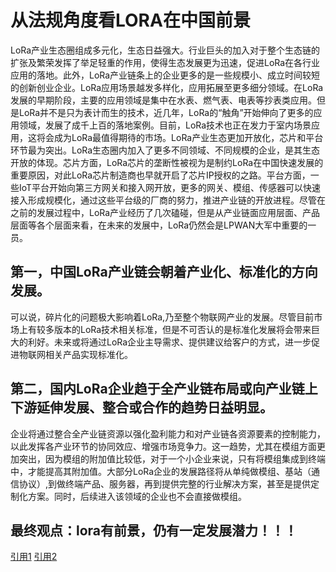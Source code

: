 # 从法规角度看LORA在中国前景
LoRa产业生态圈组成多元化，生态日益强大。行业巨头的加入对于整个生态链的扩张及繁荣发挥了举足轻重的作用，使得生态发展更为迅速，促进LoRa在各行业应用的落地。此外，LoRa产业链条上的企业更多的是一些规模小、成立时间较短的创新创业企业。LoRa应用场景越发多样化，应用拓展至更多细分领域。在LoRa发展的早期阶段，主要的应用领域是集中在水表、燃气表、电表等抄表类应用。但是LoRa并不是只为表计而生的技术，近几年，LoRa的“触角”开始伸向了更多的应用领域，发展了成千上百的落地案例。目前，LoRa技术也正在发力于室内场景应用，这将会成为LoRa最值得期待的市场。LoRa产业生态更加开放化，芯片和平台环节最为突出。LoRa生态圈内加入了更多不同领域、不同规模的企业，是其生态开放的体现。芯片方面，LoRa芯片的垄断性被视为是制约LoRa在中国快速发展的重要原因，对此LoRa芯片制造商也早就开启了芯片IP授权的之路。平台方面，一些IoT平台开始向第三方网关和接入网开放，更多的网关、模组、传感器可以快速接入形成规模化，通过这些平台级的厂商的努力，推进产业链的开放进程。尽管在之前的发展过程中，LoRa产业经历了几次磕碰，但是从产业链面应用层面、产品层面等各个层面来看，在未来的发展中，LoRa仍然会是LPWAN大军中重要的一员。
## 第一，中国LoRa产业链会朝着产业化、标准化的方向发展。
   可以说，碎片化的问题极大影响着LoRa,乃至整个物联网产业的发展。尽管目前市场上有较多版本的LoRa技术相关标准，但是不可否认的是标准化发展将会带来巨大的利好。未来或将通过LoRa企业主导需求、提供建议给客户的方式，进一步促进物联网相关产品实现标准化。
## 第二，国内LoRa企业趋于全产业链布局或向产业链上下游延伸发展、整合或合作的趋势日益明显。
企业将通过整合全产业链资源以强化盈利能力和对产业链各资源要素的控制能力，以此发挥各产业环节的协同效应、增强市场竞争力。这一趋势，尤其在模组方面更加突出，因为模组的附加值比较低，对于一个小企业来说，只有将模组集成到终端中，才能提高其附加值。大部分LoRa企业的发展路径将从单纯做模组、基站（通信协议）,到做终端产品、服务器，再到提供完整的行业解决方案，甚至是提供定制化方案。同时，后续进入该领域的企业也不会直接做模组。




## 最终观点：lora有前景，仍有一定发展潜力！！！
[引用1](http://www.miit.gov.cn/n1146295/n1652858/n1652930/n4509607/c7545828/content.html)
[引用2](http://www.miit.gov.cn/n1146295/n1652858/n1652930/n4509607/c7545828/part/7545929.pdf)
